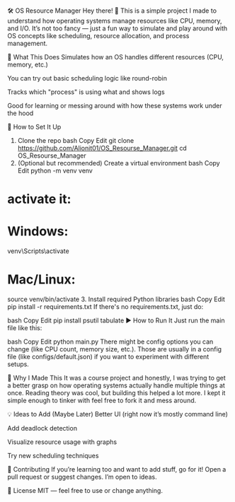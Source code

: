 
🛠 OS Resource Manager
Hey there! 👋
This is a simple project I made to understand how operating systems manage resources like CPU, memory, and I/O. It’s not too fancy — just a fun way to simulate and play around with OS concepts like scheduling, resource allocation, and process management.

📌 What This Does
Simulates how an OS handles different resources (CPU, memory, etc.)

You can try out basic scheduling logic like round-robin

Tracks which "process" is using what and shows logs

Good for learning or messing around with how these systems work under the hood

🔧 How to Set It Up
1. Clone the repo
bash
Copy
Edit
git clone https://github.com/Alionit01/OS_Resourse_Manager.git
cd OS_Resourse_Manager
2. (Optional but recommended) Create a virtual environment
bash
Copy
Edit
python -m venv venv
# activate it:
# Windows:
venv\Scripts\activate
# Mac/Linux:
source venv/bin/activate
3. Install required Python libraries
bash
Copy
Edit
pip install -r requirements.txt
If there's no requirements.txt, just do:

bash
Copy
Edit
pip install psutil tabulate
▶️ How to Run It
Just run the main file like this:

bash
Copy
Edit
python main.py
There might be config options you can change (like CPU count, memory size, etc.). Those are usually in a config file (like configs/default.json) if you want to experiment with different setups.

🧠 Why I Made This
It was a course project and honestly, I was trying to get a better grasp on how operating systems actually handle multiple things at once. Reading theory was cool, but building this helped a lot more. I kept it simple enough to tinker with feel free to fork it and mess around.

💡 Ideas to Add (Maybe Later)
Better UI (right now it’s mostly command line)

Add deadlock detection

Visualize resource usage with graphs

Try new scheduling techniques

🙌 Contributing
If you’re learning too and want to add stuff, go for it! Open a pull request or suggest changes. I’m open to ideas.

📄 License
MIT — feel free to use or change anything.

